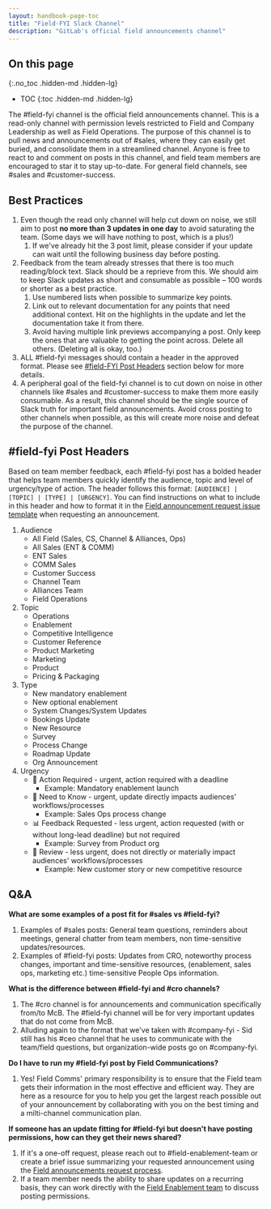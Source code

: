 ```yaml
---
layout: handbook-page-toc
title: "Field-FYI Slack Channel"
description: "GitLab's official field announcements channel"
---
```


## On this page
{:.no_toc .hidden-md .hidden-lg}

- TOC
{:toc .hidden-md .hidden-lg}

The #field-fyi channel is the official field announcements channel. This is a read-only channel with permission levels restricted to Field and Company Leadership as well as Field Operations. The purpose of this channel is to pull news and announcements out of #sales, where they can easily get buried, and consolidate them in a streamlined channel. Anyone is free to react to and comment on posts in this channel, and field team members are encouraged to star it to stay up-to-date. For general field channels, see #sales and #customer-success.


## Best Practices

1. Even though the read only channel will help cut down on noise, we still aim to post **no more than 3 updates in one day** to avoid saturating the team. (Some days we will have nothing to post, which is a plus!)
   1. If we've already hit the 3 post limit, please consider if your update can wait until the following business day before posting.
1. Feedback from the team already stresses that there is too much reading/block text. Slack should be a reprieve from this. We should aim to keep Slack updates as short and consumable as possible – 100 words or shorter as a best practice.
   1. Use numbered lists when possible to summarize key points.
   1. Link out to relevant documentation for any points that need additional context. Hit on the highlights in the update and let the documentation take it from there.
   1. Avoid having multiple link previews accompanying a post. Only keep the ones that are valuable to getting the point across. Delete all others. (Deleting all is okay, too.)
1. ALL #field-fyi messages should contain a header in the approved format. Please see [#field-FYI Post Headers](/handbook/sales/sales-google-groups/field-fyi-channel/##field-fyi-post-headers) section below for more details.
1. A peripheral goal of the field-fyi channel is to cut down on noise in other channels like #sales and #customer-success to make them more easily consumable. As a result, this channel should be the single source of Slack truth for important field announcements. Avoid cross posting to other channels when possible, as this will create more noise and defeat the purpose of the channel.

## #field-fyi Post Headers 
Based on team member feedback, each #field-fyi post has a bolded header that helps team members quickly identify the audience, topic and level of urgency/type of action. The header follows this format: `[AUDIENCE] | [TOPIC] | [TYPE] | [URGENCY]`. You can find instructions on what to include in this header and how to format it in the [Field announcement request issue template](/handbook/sales/field-communications/#requesting-field-announcements) when requesting an announcement.

1. Audience
   - All Field (Sales, CS, Channel & Alliances, Ops)
   - All Sales (ENT & COMM)
   - ENT Sales
   - COMM Sales
   - Customer Success
   - Channel Team
   - Alliances Team
   - Field Operations
1. Topic
   - Operations
   - Enablement
   - Competitive Intelligence
   - Customer Reference
   - Product Marketing
   - Marketing
   - Product
   - Pricing & Packaging
1. Type
   - New mandatory enablement
   - New optional enablement
   - System Changes/System Updates
   - Bookings Update
   - New Resource
   - Survey
   - Process Change
   - Roadmap Update
   - Org Announcement
1. Urgency
   - 🚨 Action Required - urgent, action required with a deadline
      - Example: Mandatory enablement launch
   - 🧠 Need to Know - urgent, update directly impacts audiences' workflows/processes
      - Example: Sales Ops process change
   - 📊 Feedback Requested - less urgent, action requested (with or without long-lead deadline) but not required
      - Example: Survey from Product org 
   - 👀 Review - less urgent, does not directly or materially impact audiences' workflows/processes
      - Example: New customer story or new competitive resource 

## Q&A
**What are some examples of a post fit for #sales vs #field-fyi?** 
1. Examples of #sales posts: General team questions, reminders about meetings, general chatter from team members, non time-sensitive updates/resources. 
1. Examples of #field-fyi posts: Updates from CRO, noteworthy process changes, important and time-sensitive resources, (enablement, sales ops, marketing etc.) time-sensitive People Ops information. 

**What is the difference between #field-fyi and #cro channels?** 
1. The #cro channel is for announcements and communication specifically from/to McB. The #field-fyi channel will be for very important updates that do not come from McB. 
1. Alluding again to the format that we've taken with #company-fyi - Sid still has his #ceo channel that he uses to communicate with the team/field questions, but organization-wide posts go on #company-fyi. 

**Do I have to run my #field-fyi post by Field Communications?**
1. Yes! Field Comms' primary responsibility is to ensure that the Field team gets their information in the most effective and efficient way. They are here as a resource for you to help you get the largest reach possible out of your announcement by collaborating with you on the best timing and a milti-channel communication plan. 

**If someone has an update fitting for #field-fyi but doesn't have posting permissions, how can they get their news shared?** 
1. If it's a one-off request, please reach out to #field-enablement-team or create a brief issue summarizing your requested announcement using the [Field announcements request process](/handbook/sales/field-communications/#requesting-field-announcements). 
1. If a team member needs the ability to share updates on a recurring basis, they can work directly with the [Field Enablement team](/handbook/sales/field-operations/field-enablement/) to discuss posting permissions. 
